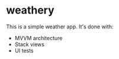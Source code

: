 # weathery
This is a simple weather app. It's done with:
- MVVM architecture
- Stack views
- UI tests

